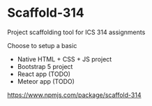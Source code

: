 # Scaffold-314
Project scaffolding tool for ICS 314 assignments

Choose to setup a basic
- Native HTML + CSS + JS project
- Bootstrap 5 project
- React app (TODO)
- Meteor app (TODO)

https://www.npmjs.com/package/scaffold-314
